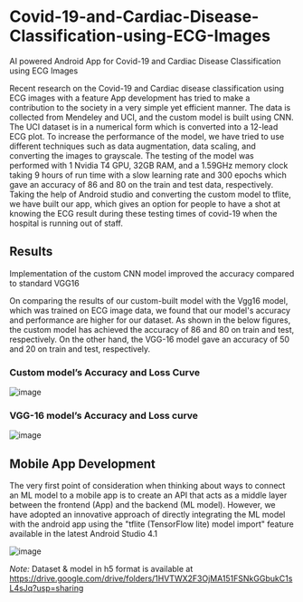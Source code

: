 # Covid-19-and-Cardiac-Disease-Classification-using-ECG-Images

AI powered Android App for Covid-19 and Cardiac Disease Classification using ECG Images

Recent research on the Covid-19 and Cardiac disease classification using ECG images with a feature App development has tried to make a contribution to the society in a very simple yet efficient manner. The data is collected from Mendeley and UCI, and the custom model is built using CNN. The UCI dataset is in a numerical form which is converted into a 12-lead ECG plot. To increase the performance of the model, we have tried to use different techniques such as data augmentation, data scaling, and converting the images to grayscale. The testing of the model was performed with 1 Nvidia T4 GPU, 32GB RAM, and a 1.59GHz memory clock taking 9 hours of run time with a slow learning rate and 300 epochs which gave an accuracy of 86 and 80 on the train and test data, respectively. Taking the help of Android studio and converting the custom model to tflite, we have built our app, which gives an option for people to have a shot at knowing the ECG result during these testing times of covid-19 when the hospital is running out of staff.

## Results

Implementation of the custom CNN model improved the accuracy compared to standard VGG16

On comparing the results of our custom-built model with the Vgg16 model, which was trained on ECG image data, we found that our model's accuracy and performance are higher for our dataset. As shown in the below figures, the custom model has achieved the accuracy of 86 and 80 on train and test, respectively. On the other hand, the VGG-16 model gave an accuracy of 50 and 20 on train and test, respectively.

### Custom model’s Accuracy and Loss Curve

![image](https://user-images.githubusercontent.com/113072173/228134732-6fa098eb-0857-4680-ac69-a478ae022958.png)

### VGG-16 model’s Accuracy and Loss curve

![image](https://user-images.githubusercontent.com/113072173/228135149-d81808ae-6d2b-400e-914b-22c6d6d695e8.png)


## Mobile App Development

The very first point of consideration when thinking about ways to connect an ML model to a mobile app is to create an API that acts as a middle layer between the frontend (App) and the backend (ML model). However, we have adopted an innovative approach of directly integrating the ML model with the android app using the "tflite (TensorFlow lite) model import" feature available in the latest Android Studio 4.1

![image](https://user-images.githubusercontent.com/113072173/228135654-1d83ebad-b508-45d2-a212-0aeb015c2157.png)


*Note:* Dataset & model in h5 format is available at https://drive.google.com/drive/folders/1HVTWX2F3OjMA151FSNkGGbukC1sL4sJq?usp=sharing

